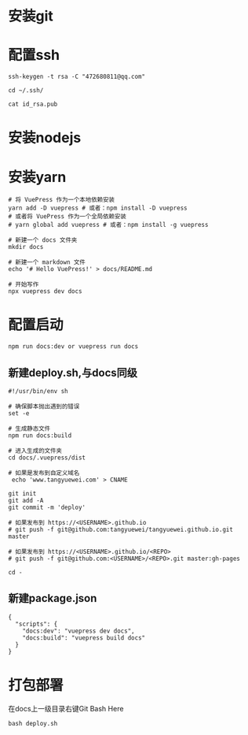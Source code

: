 # 安装git

#  配置ssh

``` ssh-keygen -t rsa -C "472680811@qq.com" ```

``` cd ~/.ssh/ ```

``` cat id_rsa.pub ```

# 安装nodejs

# 安装yarn

```$xslt
# 将 VuePress 作为一个本地依赖安装
yarn add -D vuepress # 或者：npm install -D vuepress
# 或者将 VuePress 作为一个全局依赖安装
# yarn global add vuepress # 或者：npm install -g vuepress

# 新建一个 docs 文件夹
mkdir docs

# 新建一个 markdown 文件
echo '# Hello VuePress!' > docs/README.md

# 开始写作
npx vuepress dev docs
```
# 配置启动
```
npm run docs:dev or vuepress run docs
```

## 新建deploy.sh,与docs同级
```
#!/usr/bin/env sh

# 确保脚本抛出遇到的错误
set -e

# 生成静态文件
npm run docs:build

# 进入生成的文件夹
cd docs/.vuepress/dist

# 如果是发布到自定义域名
 echo 'www.tangyuewei.com' > CNAME

git init
git add -A
git commit -m 'deploy'

# 如果发布到 https://<USERNAME>.github.io
# git push -f git@github.com:tangyuewei/tangyuewei.github.io.git master

# 如果发布到 https://<USERNAME>.github.io/<REPO>
# git push -f git@github.com:<USERNAME>/<REPO>.git master:gh-pages

cd -
```
## 新建package.json
```$javascript
{
  "scripts": {
    "docs:dev": "vuepress dev docs",
    "docs:build": "vuepress build docs"
  }
}

```
# 打包部署
在docs上一级目录右键Git Bash Here
```$bash
bash deploy.sh
```



